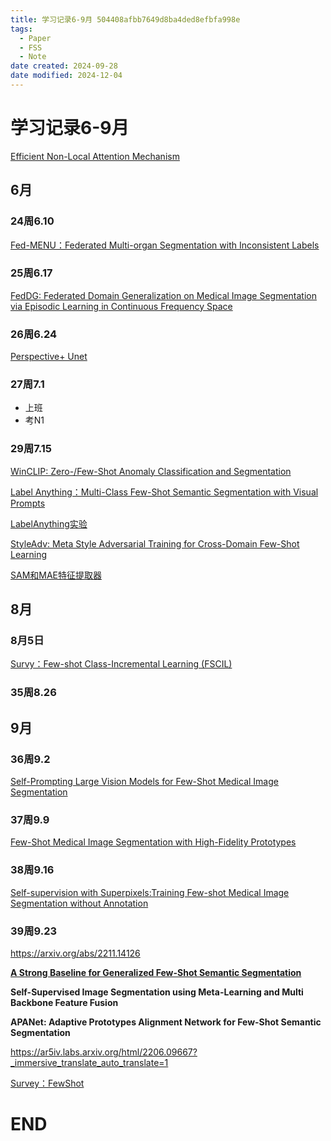 ```yaml
---
title: 学习记录6-9月 504408afbb7649d8ba4ded8efbfa998e
tags:
  - Paper
  - FSS
  - Note
date created: 2024-09-28
date modified: 2024-12-04
---
```


# 学习记录6-9月

[Efficient Non-Local Attention Mechanism](Paper/学习记录6-9月%20504408afbb7649d8ba4ded8efbfa998e/Efficient%20Non-Local%20Attention%20Mechanism.md)

## 6月

### 24周6.10

[Fed-MENU：Federated Multi-organ Segmentation with Inconsistent Labels](%E5%AD%A6%E4%B9%A0%E8%AE%B0%E5%BD%956-9%E6%9C%88%20504408afbb7649d8ba4ded8efbfa998e/Fed-MENU%EF%BC%9AFederated%20Multi-organ%20Segmentation%20with%20I%20f87fcccee24d45238de92c591f091c14.md)

### 25周6.17

[FedDG: Federated Domain Generalization on Medical Image Segmentation via Episodic Learning in Continuous Frequency Space](%E5%AD%A6%E4%B9%A0%E8%AE%B0%E5%BD%956-9%E6%9C%88%20504408afbb7649d8ba4ded8efbfa998e/FedDG%20Federated%20Domain%20Generalization%20on%20Medical%20I%206e77342e9b62432aaf735889c97dbad9.md)

### 26周6.24

[Perspective+ Unet](%E5%AD%A6%E4%B9%A0%E8%AE%B0%E5%BD%956-9%E6%9C%88%20504408afbb7649d8ba4ded8efbfa998e/Perspective+%20Unet%20c0c20419ad5b4f91841b2fe41f6980c5.md)

### 27周7.1

- 上班
- 考N1

### 29周7.15

[WinCLIP: Zero-/Few-Shot Anomaly Classification and Segmentation](%E5%AD%A6%E4%B9%A0%E8%AE%B0%E5%BD%956-9%E6%9C%88%20504408afbb7649d8ba4ded8efbfa998e/WinCLIP%20Zero-%20Few-Shot%20Anomaly%20Classification%20and%20%2081e99e24681d406c83450f3e6ed22bc7.md)

[Label Anything：Multi-Class Few-Shot Semantic Segmentation with Visual Prompts](%E5%AD%A6%E4%B9%A0%E8%AE%B0%E5%BD%956-9%E6%9C%88%20504408afbb7649d8ba4ded8efbfa998e/Label%20Anything%EF%BC%9AMulti-Class%20Few-Shot%20Semantic%20Segme%2016ac0b5ba72f465fa55b1a6255a6ec4b.md)

[LabelAnything实验](Paper/学习记录6-9月%20504408afbb7649d8ba4ded8efbfa998e/LabelAnything实验.md)

[StyleAdv: Meta Style Adversarial Training for Cross-Domain Few-Shot Learning](%E5%AD%A6%E4%B9%A0%E8%AE%B0%E5%BD%956-9%E6%9C%88%20504408afbb7649d8ba4ded8efbfa998e/StyleAdv%20Meta%20Style%20Adversarial%20Training%20for%20Cross%20e7c315e51f904bc49216ddc1093b82e7.md)

[SAM和MAE特征提取器](%E5%AD%A6%E4%B9%A0%E8%AE%B0%E5%BD%956-9%E6%9C%88%20504408afbb7649d8ba4ded8efbfa998e/SAM%E5%92%8CMAE%E7%89%B9%E5%BE%81%E6%8F%90%E5%8F%96%E5%99%A8%208c7faa31c2384bbfa6a9eda1a1589439.md)

## 8月

### 8月5日

[Survy：Few-shot Class-Incremental Learning (FSCIL)](%E5%AD%A6%E4%B9%A0%E8%AE%B0%E5%BD%956-9%E6%9C%88%20504408afbb7649d8ba4ded8efbfa998e/Survy%EF%BC%9AFew-shot%20Class-Incremental%20Learning%20(FSCIL)%209dfc0bc55af741a29b9e463e2d615740.md)

### 35周8.26

## 9月

### 36周9.2

[Self-Prompting Large Vision Models for Few-Shot Medical Image Segmentation](%E5%AD%A6%E4%B9%A0%E8%AE%B0%E5%BD%956-9%E6%9C%88%20504408afbb7649d8ba4ded8efbfa998e/Self-Prompting%20Large%20Vision%20Models%20for%20Few-Shot%20Me%202e359c08820a4060946cf2aaf037969a.md)

### 37周9.9

[Few-Shot Medical Image Segmentation with High-Fidelity Prototypes](Paper/学习记录6-9月%20504408afbb7649d8ba4ded8efbfa998e/DSPNet---Few-Shot%20Medical%20Image%20Segmentation%20with%20High-Fide%201254204245de4f96b8cbd95c63cded25.md)

### 38周9.16

[Self-supervision with Superpixels:Training Few-shot Medical Image Segmentation without Annotation](%E5%AD%A6%E4%B9%A0%E8%AE%B0%E5%BD%956-9%E6%9C%88%20504408afbb7649d8ba4ded8efbfa998e/Self-supervision%20with%20Superpixels%20Training%20Few-sho%20107e05f0ba9180b899abea4086ee8eb0.md)

### 39周9.23

https://arxiv.org/abs/2211.14126

[**A Strong Baseline for Generalized Few-Shot Semantic Segmentation**](Paper/2024年/A%20Strong%20Baseline%20for%20Generalized%20Few-Shot%20Semantic%20Segmentation.md)

**Self-Supervised Image Segmentation using Meta-Learning and Multi Backbone Feature Fusion**

**APANet: Adaptive Prototypes Alignment Network for Few-Shot Semantic Segmentation**

https://ar5iv.labs.arxiv.org/html/2206.09667?_immersive_translate_auto_translate=1

[Survey：FewShot](%E5%AD%A6%E4%B9%A0%E8%AE%B0%E5%BD%956-9%E6%9C%88%20504408afbb7649d8ba4ded8efbfa998e/Survey%EF%BC%9AFewShot%2010be05f0ba9180f7be97fc1bc39bdff6.md)

# END
